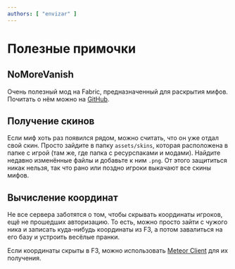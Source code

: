 ```yaml
---
authors: [ "envizar" ]
---
```


# Полезные примочки

## NoMoreVanish

Очень полезный мод на Fabric, предназначенный для раскрытия мифов.
Почитать о нём можно на [GitHub](https://github.com/envizar/NoMoreVanish).

## Получение скинов

Если миф хоть раз появился рядом, можно считать, что он уже отдал свой скин. Просто зайдите в папку `assets/skins`,
которая расположена в папке с игрой (там же, где папка с ресурспаками и модами). Найдите недавно изменённые файлы
и добавьте к ним `.png`. От этого защититься никак нельзя, так что рано или поздно игроки выкачают все скины мифов.

## Вычисление координат

Не все сервера заботятся о том, чтобы скрывать координаты игроков, ещё не прошедших авторизацию. То есть, можно просто
зайти с чужого ника и записать куда-нибудь координаты из F3, а потом завалиться на его базу и устроить весёлые пранки.

Если координаты скрыты в F3, можно использовать [Meteor Client](meteor) для их получения.
